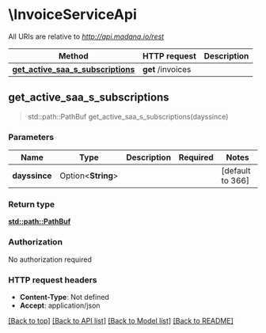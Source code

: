 # \InvoiceServiceApi

All URIs are relative to *http://api.madana.io/rest*

Method | HTTP request | Description
------------- | ------------- | -------------
[**get_active_saa_s_subscriptions**](InvoiceServiceApi.md#get_active_saa_s_subscriptions) | **get** /invoices | 



## get_active_saa_s_subscriptions

> std::path::PathBuf get_active_saa_s_subscriptions(dayssince)


### Parameters


Name | Type | Description  | Required | Notes
------------- | ------------- | ------------- | ------------- | -------------
**dayssince** | Option<**String**> |  |  |[default to 366]

### Return type

[**std::path::PathBuf**](std::path::PathBuf.md)

### Authorization

No authorization required

### HTTP request headers

- **Content-Type**: Not defined
- **Accept**: application/json

[[Back to top]](#) [[Back to API list]](../README.md#documentation-for-api-endpoints) [[Back to Model list]](../README.md#documentation-for-models) [[Back to README]](../README.md)

